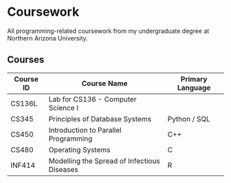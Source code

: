 # Coursework
All programming-related coursework from my undergraduate degree at Northern Arizona University.

## Courses
| Course ID | Course Name | Primary Language |
|---|---|---|
| CS136L | Lab for CS136 - Computer Science I |
| CS345 | Principles of Database Systems | Python / SQL |
| CS450 | Introduction to Parallel Programming | C++ |
| CS480 | Operating Systems | C |
| INF414 | Modelling the Spread of Infectious Diseases | R |
